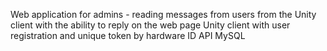 Web application for admins - reading messages from users from the Unity client with the ability to reply on the web page
Unity client with user registration and unique token by hardware ID
API
MySQL
